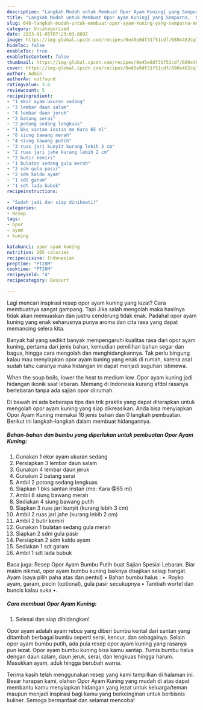 ```yaml
---
description: "Langkah Mudah untuk Membuat Opor Ayam Kuning{ yang Sempurna,  Menu Buat lebaran"
title: "Langkah Mudah untuk Membuat Opor Ayam Kuning{ yang Sempurna,  Menu Buat lebaran"
slug: 648-langkah-mudah-untuk-membuat-opor-ayam-kuning-yang-sempurna-menu-buat-lebaran
category: Uncategorized
date: 2023-01-05T07:23:03.889Z
image: https://img-global.cpcdn.com/recipes/0e45e8df31f51cdf/680x482cq70/opor-ayam-kuning-foto-resep-utama.jpg
hideToc: false
enableToc: true
enableTocContent: false
thumbnail: https://img-global.cpcdn.com/recipes/0e45e8df31f51cdf/680x482cq70/opor-ayam-kuning-foto-resep-utama.jpg
cover: https://img-global.cpcdn.com/recipes/0e45e8df31f51cdf/680x482cq70/opor-ayam-kuning-foto-resep-utama.jpg
author: Admin
authorAv: notfound
ratingvalue: 3.6
reviewcount: 5
recipeingredient:
- "1 ekor ayam ukuran sedang"
- "3 lembar daun salam"
- "4 lembar daun jeruk"
- "2 batang serai"
- "2 potong sedang lengkuas"
- "1 bks santan instan me Kara 65 ml"
- "8 siung bawang merah"
- "4 siung bawang putih"
- "3 ruas jari kunyit kurang lebih 3 cm"
- "2 ruas jari jahe kurang lebih 2 cm"
- "2 butir kemiri"
- "1 bulatan sedang gula merah"
- "2 sdm gula pasir"
- "2 sdm kaldu ayam"
- "1 sdt garam"
- "1 sdt lada bubuk"
recipeinstructions:

- "Sudah jadi dan siap dinikmati!"
categories:
- Resep
tags:
- opor
- ayam
- kuning

katakunci: opor ayam kuning 
nutrition: 205 calories
recipecuisine: Indonesian
preptime: "PT28M"
cooktime: "PT38M"
recipeyield: "4"
recipecategory: Dessert

---
```



Lagi mencari inspirasi resep opor ayam kuning yang lezat? Cara membuatnya sangat gampang. Tapi Jika salah mengolah maka hasilnya tidak akan memuaskan dan justru cenderung tidak enak. Padahal opor ayam kuning yang enak seharusnya punya aroma dan cita rasa yang dapat memancing selera kita.


Banyak hal yang sedikit banyak mempengaruhi kualitas rasa dari opor ayam kuning, pertama dari jenis bahan, kemudian pemilihan bahan segar dan bagus, hingga cara mengolah dan menghidangkannya. Tak perlu bingung kalau mau menyiapkan opor ayam kuning yang enak di rumah, karena asal sudah tahu caranya maka hidangan ini dapat menjadi suguhan istimewa.

When the soup boils, lower the heat to medium low. Opor ayam kuning jadi hidangan ikonik saat lebaran. Memang di Indonesia kurang afdol rasanya berlebaran tanpa ada sajian opor di rumah.


Di bawah ini ada beberapa tips dan trik praktis yang dapat diterapkan untuk mengolah opor ayam kuning yang siap dikreasikan. Anda bisa menyiapkan Opor Ayam Kuning memakai 16 jenis bahan dan 0 langkah pembuatan. Berikut ini langkah-langkah dalam membuat hidangannya.

<!--inarticleads1-->

##### Bahan-bahan dan bumbu yang diperlukan untuk pembuatan Opor Ayam Kuning:

1. Gunakan 1 ekor ayam ukuran sedang
1. Persiapkan 3 lembar daun salam
1. Gunakan 4 lembar daun jeruk
1. Gunakan 2 batang serai
1. Ambil 2 potong sedang lengkuas
1. Siapkan 1 bks santan instan (me: Kara @65 ml)
1. Ambil 8 siung bawang merah
1. Sediakan 4 siung bawang putih
1. Siapkan 3 ruas jari kunyit (kurang lebih 3 cm)
1. Ambil 2 ruas jari jahe (kurang lebih 2 cm)
1. Ambil 2 butir kemiri
1. Gunakan 1 bulatan sedang gula merah
1. Siapkan 2 sdm gula pasir
1. Persiapkan 2 sdm kaldu ayam
1. Sediakan 1 sdt garam
1. Ambil 1 sdt lada bubuk


Baca juga: Resep Opor Ayam Bumbu Putih buat Sajian Spesial Lebaran. Biar makin nikmat, opor ayam bumbu kuning baiknya disajikan selagi hangat. Ayam (saya pilih paha atas dan pentul) • Bahan bumbu halus : •. Royko ayam, garam, pecin (optional), gula pasir secukupnya • Tambah wortel dan buncis kalau suka •. 

<!--inarticleads2-->

##### Cara membuat Opor Ayam Kuning:


1. Selesai dan siap dihidangkan!

Opor ayam adalah ayam rebus yang diberi bumbu kental dari santan yang ditambah berbagai bumbu seperti serai, kencur, dan sebagainya. Selain opor ayam bumbu putih, ada pula resep opor ayam kuning yang rasanya pun lezat. Opor ayam bumbu kuning bisa kamu santap. Tumis bumbu halus dengan daun salam, daun jeruk, serai, dan lengkuas hingga harum. Masukkan ayam, aduk hingga berubah warna. 

Terima kasih telah menggunakan resep yang kami tampilkan di halaman ini. Besar harapan kami, olahan Opor Ayam Kuning yang mudah di atas dapat membantu kamu menyiapkan hidangan yang lezat untuk keluarga/teman maupun menjadi inspirasi bagi kamu yang berkeinginan untuk berbisnis kuliner. Semoga bermanfaat dan selamat mencoba!
